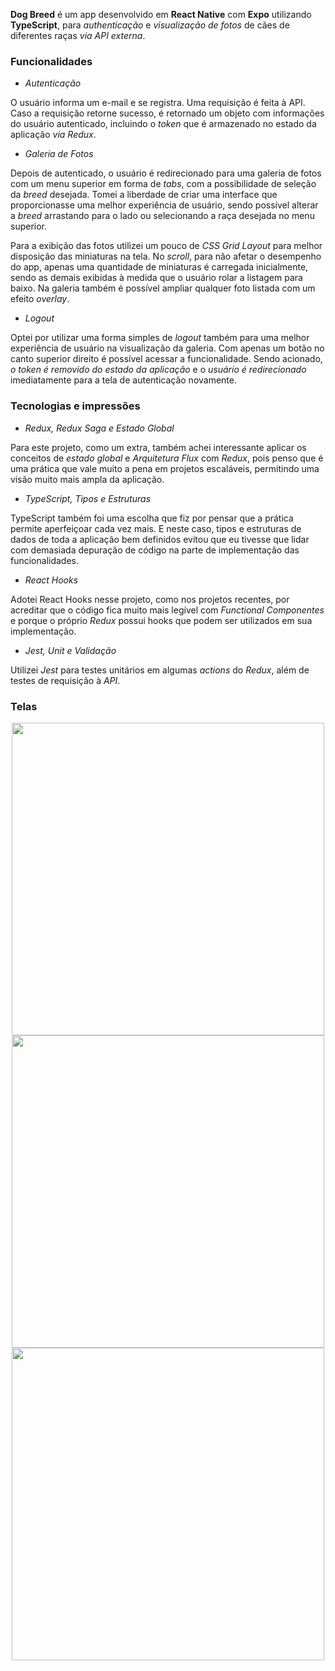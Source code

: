 **Dog Breed** é um app desenvolvido em **React Native** com **Expo** utilizando **TypeScript**, para _authenticação_ e _visualização de fotos_ de cães de diferentes raças _via API externa_.

### Funcionalidades

- _Autenticação_

O usuário informa um e-mail e se registra. Uma requisição é feita à API. Caso a requisição retorne sucesso, é retornado um objeto com informações do usuário autenticado, incluindo o _token_ que é armazenado no estado da aplicação _via Redux_.

- _Galeria de Fotos_

Depois de autenticado, o usuário é redirecionado para uma galeria de fotos com um menu superior em forma de _tabs_, com a possibilidade de seleção da _breed_ desejada. Tomei a liberdade de criar uma interface que proporcionasse uma melhor experiência de usuário, sendo possível alterar a _breed_ arrastando para o lado ou selecionando a raça desejada no menu superior.

Para a exibição das fotos utilizei um pouco de _CSS Grid Layout_ para melhor disposição das miniaturas na tela. No _scroll_, para não afetar o desempenho do app, apenas uma quantidade de miniaturas é carregada inicialmente, sendo as demais exibidas à medida que o usuário rolar a listagem para baixo. Na galeria também é possível ampliar qualquer foto listada com um efeito _overlay_.

- _Logout_

Optei por utilizar uma forma simples de _logout_ também para uma melhor experiência de usuário na visualização da galeria. Com apenas um botão no canto superior direito é possível acessar a funcionalidade. Sendo acionado, _o token é removido do estado da aplicação_ e o _usuário é redirecionado_ imediatamente para a tela de autenticação novamente.

### Tecnologias e impressões

- _Redux, Redux Saga e Estado Global_

Para este projeto, como um extra, também achei interessante aplicar os conceitos de _estado global_ e _Arquitetura Flux_ com _Redux_, pois penso que é uma prática que vale muito a pena em projetos escaláveis, permitindo uma visão muito mais ampla da aplicação.

- _TypeScript, Tipos e Estruturas_

TypeScript também foi uma escolha que fiz por pensar que a prática permite aperfeiçoar cada vez mais. E neste caso, tipos e estruturas de dados de toda a aplicação bem definidos evitou que eu tivesse que lidar com demasiada depuração de código na parte de implementação das funcionalidades.

- _React Hooks_

Adotei React Hooks nesse projeto, como nos projetos recentes, por acreditar que o código fica muito mais legível com _Functional Componentes_ e porque o próprio _Redux_ possui hooks que podem ser utilizados em sua implementação.

- _Jest, Unit e Validação_

Utilizei _Jest_ para testes unitários em algumas _actions_ do _Redux_, além de testes de requisição à _API_.

### Telas

<p align="center">
  <img      src="https://raw.githubusercontent.com/jlllo/dog-breed/master/tela1.jpg" 
    height="500" 
  />
  <img      src="https://raw.githubusercontent.com/jlllo/dog-breed/master/tela2.jpg" 
    height="500" 
  />
  <img      src="https://raw.githubusercontent.com/jlllo/dog-breed/master/tela3.jpg" 
    height="500" 
  />
</p>

